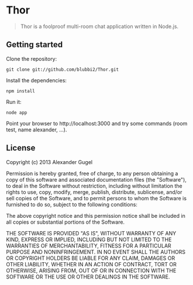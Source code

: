 Thor
====

> Thor is a foolproof multi-room chat application written in Node.js.

Getting started
---------------

Clone the repository:
```
git clone git://github.com/blubbi2/Thor.git
```

Install the dependencies:
```
npm install
```

Run it:
```
node app
```

Point your browser to http://localhost:3000 and try some commands (room test, name alexander, ...).

License
-------
Copyright (c) 2013 Alexander Gugel

Permission is hereby granted, free of charge, to any person obtaining a copy
of this software and associated documentation files (the "Software"), to deal
in the Software without restriction, including without limitation the rights
to use, copy, modify, merge, publish, distribute, sublicense, and/or sell
copies of the Software, and to permit persons to whom the Software is
furnished to do so, subject to the following conditions:

The above copyright notice and this permission notice shall be included in
all copies or substantial portions of the Software.

THE SOFTWARE IS PROVIDED "AS IS", WITHOUT WARRANTY OF ANY KIND, EXPRESS OR
IMPLIED, INCLUDING BUT NOT LIMITED TO THE WARRANTIES OF MERCHANTABILITY,
FITNESS FOR A PARTICULAR PURPOSE AND NONINFRINGEMENT. IN NO EVENT SHALL THE
AUTHORS OR COPYRIGHT HOLDERS BE LIABLE FOR ANY CLAIM, DAMAGES OR OTHER
LIABILITY, WHETHER IN AN ACTION OF CONTRACT, TORT OR OTHERWISE, ARISING FROM,
OUT OF OR IN CONNECTION WITH THE SOFTWARE OR THE USE OR OTHER DEALINGS IN
THE SOFTWARE.
